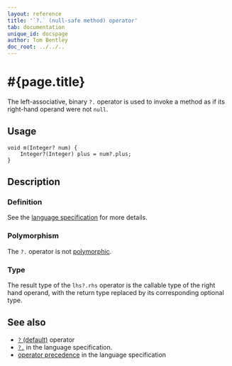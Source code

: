 ```yaml
---
layout: reference
title: '`?.` (null-safe method) operator'
tab: documentation
unique_id: docspage
author: Tom Bentley
doc_root: ../../..
---
```


# #{page.title}

The left-associative, binary `?.` operator is used to invoke a method 
as if its right-hand operand were not `null`.

## Usage 

<!-- try: -->
    void m(Integer? num) {
        Integer?(Integer) plus = num?.plus;
    }

## Description

### Definition

See the [language specification](#{site.urls.spec_current}#nullvalues) for 
more details.

### Polymorphism

The `?.` operator is not [polymorphic](#{page.doc_root}/reference/operator/operator-polymorphism). 

### Type

The result type of the `lhs?.rhs` operator is the callable type of the right 
hand operand, with the return type replaced by its corresponding optional type.

## See also

* [`?` (default)](../default) operator
* [`?.`](#{site.urls.spec_current}#nullvalues) in the language specification.
* [operator precedence](#{site.urls.spec_current}#operatorprecedence) in the 
  language specification
